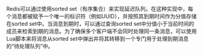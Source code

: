 Redis可以通过使用sorted set（有序集合）来实现延迟队列。在这种实现中，每个消息都被赋予一个唯一的标识符（例如UUID），并按照其到期时间作为分值存储在sorted set中。当消息到期时，可以通过查询sorted set中分值小于当前时间的成员来检索到期的消息。为了确保多个客户端不会同时处理同一条消息，可以使用Lua脚本来将消息从sorted set中弹出并将其转移到一个专门用于处理到期消息的“待处理队列”中。